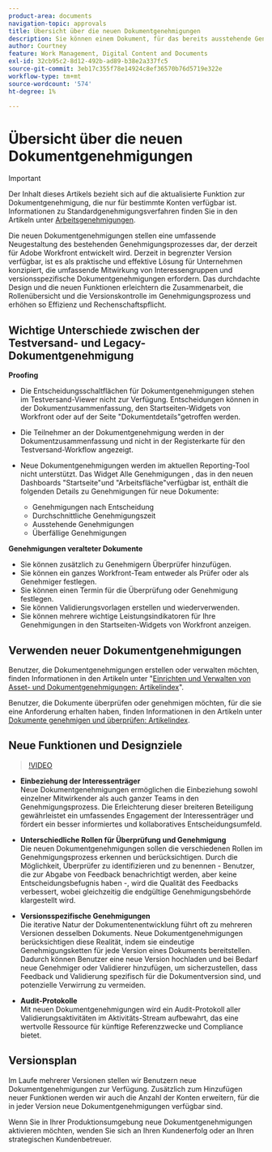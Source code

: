 ```yaml
---
product-area: documents
navigation-topic: approvals
title: Übersicht über die neuen Dokumentgenehmigungen
description: Sie können einem Dokument, für das bereits ausstehende Genehmigungen vorliegen, weitere Genehmiger oder Validierer hinzufügen.
author: Courtney
feature: Work Management, Digital Content and Documents
exl-id: 32cb95c2-8d12-492b-ad89-b38e2a337fc5
source-git-commit: 3eb17c355f78e14924c8ef36570b76d5719e322e
workflow-type: tm+mt
source-wordcount: '574'
ht-degree: 1%

---
```


# Übersicht über die neuen Dokumentgenehmigungen

>[!IMPORTANT]
>
>Der Inhalt dieses Artikels bezieht sich auf die aktualisierte Funktion zur Dokumentgenehmigung, die nur für bestimmte Konten verfügbar ist. Informationen zu Standardgenehmigungsverfahren finden Sie in den Artikeln unter [Arbeitsgenehmigungen](/help/quicksilver/review-and-approve-work/manage-approvals/manage-approvals.md).

Die neuen Dokumentgenehmigungen stellen eine umfassende Neugestaltung des bestehenden Genehmigungsprozesses dar, der derzeit für Adobe Workfront entwickelt wird. Derzeit in begrenzter Version verfügbar, ist es als praktische und effektive Lösung für Unternehmen konzipiert, die umfassende Mitwirkung von Interessengruppen und versionsspezifische Dokumentgenehmigungen erfordern. Das durchdachte Design und die neuen Funktionen erleichtern die Zusammenarbeit, die Rollenübersicht und die Versionskontrolle im Genehmigungsprozess und erhöhen so Effizienz und Rechenschaftspflicht.

## Wichtige Unterschiede zwischen der Testversand- und Legacy-Dokumentgenehmigung

**Proofing**

* Die Entscheidungsschaltflächen für Dokumentgenehmigungen stehen im Testversand-Viewer nicht zur Verfügung. Entscheidungen können in der Dokumentzusammenfassung, den Startseiten-Widgets von Workfront oder auf der Seite &quot;Dokumentdetails&quot;getroffen werden.
* Die Teilnehmer an der Dokumentgenehmigung werden in der Dokumentzusammenfassung und nicht in der Registerkarte für den Testversand-Workflow angezeigt.
* Neue Dokumentgenehmigungen werden im aktuellen Reporting-Tool nicht unterstützt. Das Widget Alle Genehmigungen , das in den neuen Dashboards &quot;Startseite&quot;und &quot;Arbeitsfläche&quot;verfügbar ist, enthält die folgenden Details zu Genehmigungen für neue Dokumente:

   * Genehmigungen nach Entscheidung
   * Durchschnittliche Genehmigungszeit
   * Ausstehende Genehmigungen
   * Überfällige Genehmigungen

**Genehmigungen veralteter Dokumente**

* Sie können zusätzlich zu Genehmigern Überprüfer hinzufügen.
* Sie können ein ganzes Workfront-Team entweder als Prüfer oder als Genehmiger festlegen.
* Sie können einen Termin für die Überprüfung oder Genehmigung festlegen.
* Sie können Validierungsvorlagen erstellen und wiederverwenden.
* Sie können mehrere wichtige Leistungsindikatoren für Ihre Genehmigungen in den Startseiten-Widgets von Workfront anzeigen.

## Verwenden neuer Dokumentgenehmigungen

Benutzer, die Dokumentgenehmigungen erstellen oder verwalten möchten, finden Informationen in den Artikeln unter &quot;[Einrichten und Verwalten von Asset- und Dokumentgenehmigungen: Artikelindex](/help/quicksilver/review-and-approve-work/document-reviews-and-approvals/manage-document-approvals/set-up-and-manage-doc-asset-approvals-toc.md)&quot;.

Benutzer, die Dokumente überprüfen oder genehmigen möchten, für die sie eine Anforderung erhalten haben, finden Informationen in den Artikeln unter [Dokumente genehmigen und überprüfen: Artikelindex](/help/quicksilver/review-and-approve-work/document-reviews-and-approvals/review-and-approve-documents/review-documents-toc.md).

## Neue Funktionen und Designziele

>[!VIDEO](https://video.tv.adobe.com/v/3420544/)

* **Einbeziehung der Interessenträger**\
    Neue Dokumentgenehmigungen ermöglichen die Einbeziehung sowohl einzelner Mitwirkender als auch ganzer Teams in den Genehmigungsprozess. Die Erleichterung dieser breiteren Beteiligung gewährleistet ein umfassendes Engagement der Interessenträger und fördert ein besser informiertes und kollaboratives Entscheidungsumfeld.

* **Unterschiedliche Rollen für Überprüfung und Genehmigung**\
    Die neuen Dokumentgenehmigungen sollen die verschiedenen Rollen im Genehmigungsprozess erkennen und berücksichtigen. Durch die Möglichkeit, Überprüfer zu identifizieren und zu benennen - Benutzer, die zur Abgabe von Feedback benachrichtigt werden, aber keine Entscheidungsbefugnis haben -, wird die Qualität des Feedbacks verbessert, wobei gleichzeitig die endgültige Genehmigungsbehörde klargestellt wird.

* **Versionsspezifische Genehmigungen**\
    Die iterative Natur der Dokumentenentwicklung führt oft zu mehreren Versionen desselben Dokuments. Neue Dokumentgenehmigungen berücksichtigen diese Realität, indem sie eindeutige Genehmigungsketten für jede Version eines Dokuments bereitstellen. Dadurch können Benutzer eine neue Version hochladen und bei Bedarf neue Genehmiger oder Validierer hinzufügen, um sicherzustellen, dass Feedback und Validierung spezifisch für die Dokumentversion sind, und potenzielle Verwirrung zu vermeiden.

* **Audit-Protokolle**\
    Mit neuen Dokumentgenehmigungen wird ein Audit-Protokoll aller Validierungsaktivitäten im Aktivitäts-Stream aufbewahrt, das eine wertvolle Ressource für künftige Referenzzwecke und Compliance bietet.

## Versionsplan

Im Laufe mehrerer Versionen stellen wir Benutzern neue Dokumentgenehmigungen zur Verfügung. Zusätzlich zum Hinzufügen neuer Funktionen werden wir auch die Anzahl der Konten erweitern, für die in jeder Version neue Dokumentgenehmigungen verfügbar sind.

Wenn Sie in Ihrer Produktionsumgebung neue Dokumentgenehmigungen aktivieren möchten, wenden Sie sich an Ihren Kundenerfolg oder an Ihren strategischen Kundenbetreuer.


